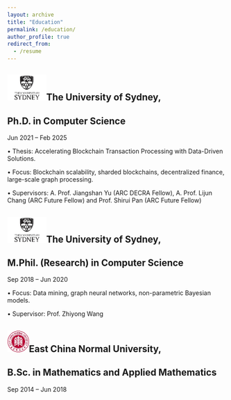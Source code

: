 ```yaml
---
layout: archive
title: "Education"
permalink: /education/
author_profile: true
redirect_from:
  - /resume
---
```


![Sydney](../images/sydney2.png)The University of Sydney,
-
 Ph.D. in Computer Science
-
Jun 2021 – Feb 2025

• Thesis: Accelerating Blockchain Transaction Processing with Data-Driven Solutions.

• Focus: Blockchain scalability, sharded blockchains, decentralized finance, large-scale graph processing.

• Supervisors: A. Prof. Jiangshan Yu (ARC DECRA Fellow), A. Prof. Lijun Chang (ARC Future Fellow) and Prof. Shirui Pan (ARC Future Fellow)


![Sydney](../images/sydney2.png)The University of Sydney,  
-
M.Phil. (Research) in Computer Science
-
Sep 2018 – Jun 2020

• Focus: Data mining, graph neural networks, non-parametric Bayesian models.

• Supervisor: Prof. Zhiyong Wang


![East](../images/east2.png)East China Normal University, 
-
B.Sc. in Mathematics and Applied Mathematics
-
Sep 2014 – Jun 2018
